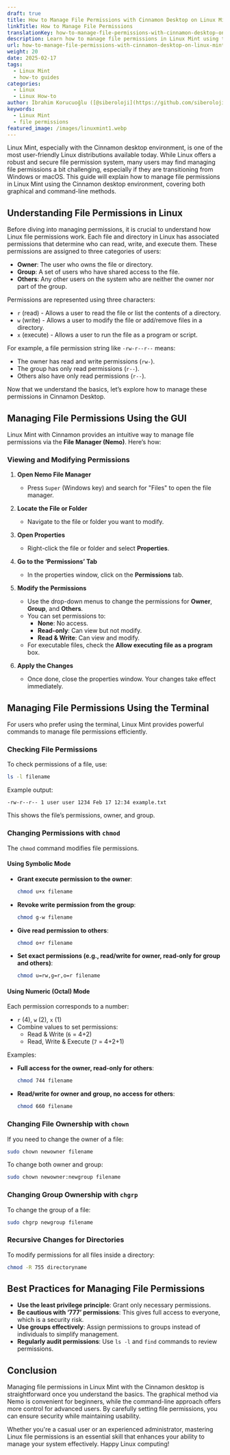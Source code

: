 ```yaml
---
draft: true
title: How to Manage File Permissions with Cinnamon Desktop on Linux Mint
linkTitle: How to Manage File Permissions
translationKey: how-to-manage-file-permissions-with-cinnamon-desktop-on-linux-mint
description: Learn how to manage file permissions in Linux Mint using the Cinnamon desktop environment.
url: how-to-manage-file-permissions-with-cinnamon-desktop-on-linux-mint
weight: 20
date: 2025-02-17
tags:
  - Linux Mint
  - how-to guides
categories:
  - Linux
  - Linux How-to
author: İbrahim Korucuoğlu ([@siberoloji](https://github.com/siberoloji))
keywords:
  - Linux Mint
  - file permissions
featured_image: /images/linuxmint1.webp
---
```


Linux Mint, especially with the Cinnamon desktop environment, is one of the most user-friendly Linux distributions available today. While Linux offers a robust and secure file permission system, many users may find managing file permissions a bit challenging, especially if they are transitioning from Windows or macOS. This guide will explain how to manage file permissions in Linux Mint using the Cinnamon desktop environment, covering both graphical and command-line methods.

## Understanding File Permissions in Linux

Before diving into managing permissions, it is crucial to understand how Linux file permissions work. Each file and directory in Linux has associated permissions that determine who can read, write, and execute them. These permissions are assigned to three categories of users:

- **Owner**: The user who owns the file or directory.
- **Group**: A set of users who have shared access to the file.
- **Others**: Any other users on the system who are neither the owner nor part of the group.

Permissions are represented using three characters:

- `r` (read) - Allows a user to read the file or list the contents of a directory.
- `w` (write) - Allows a user to modify the file or add/remove files in a directory.
- `x` (execute) - Allows a user to run the file as a program or script.

For example, a file permission string like `-rw-r--r--` means:

- The owner has read and write permissions (`rw-`).
- The group has only read permissions (`r--`).
- Others also have only read permissions (`r--`).

Now that we understand the basics, let’s explore how to manage these permissions in Cinnamon Desktop.

## Managing File Permissions Using the GUI

Linux Mint with Cinnamon provides an intuitive way to manage file permissions via the **File Manager (Nemo)**. Here’s how:

### Viewing and Modifying Permissions

1. **Open Nemo File Manager**
   - Press `Super` (Windows key) and search for "Files" to open the file manager.

2. **Locate the File or Folder**
   - Navigate to the file or folder you want to modify.

3. **Open Properties**
   - Right-click the file or folder and select **Properties**.

4. **Go to the ‘Permissions’ Tab**
   - In the properties window, click on the **Permissions** tab.

5. **Modify the Permissions**
   - Use the drop-down menus to change the permissions for **Owner**, **Group**, and **Others**.
   - You can set permissions to:
     - **None**: No access.
     - **Read-only**: Can view but not modify.
     - **Read & Write**: Can view and modify.
   - For executable files, check the **Allow executing file as a program** box.

6. **Apply the Changes**
   - Once done, close the properties window. Your changes take effect immediately.

## Managing File Permissions Using the Terminal

For users who prefer using the terminal, Linux Mint provides powerful commands to manage file permissions efficiently.

### Checking File Permissions

To check permissions of a file, use:

```bash
ls -l filename
```

Example output:

```
-rw-r--r-- 1 user user 1234 Feb 17 12:34 example.txt
```

This shows the file’s permissions, owner, and group.

### Changing Permissions with `chmod`

The `chmod` command modifies file permissions.

#### Using Symbolic Mode

- **Grant execute permission to the owner**:

  ```bash
  chmod u+x filename
  ```

- **Revoke write permission from the group**:

  ```bash
  chmod g-w filename
  ```

- **Give read permission to others**:

  ```bash
  chmod o+r filename
  ```

- **Set exact permissions (e.g., read/write for owner, read-only for group and others)**:

  ```bash
  chmod u=rw,g=r,o=r filename
  ```

#### Using Numeric (Octal) Mode

Each permission corresponds to a number:

- `r` (4), `w` (2), `x` (1)
- Combine values to set permissions:
  - Read & Write (`6` = 4+2)
  - Read, Write & Execute (`7` = 4+2+1)

Examples:

- **Full access for the owner, read-only for others**:

  ```bash
  chmod 744 filename
  ```

- **Read/write for owner and group, no access for others**:

  ```bash
  chmod 660 filename
  ```

### Changing File Ownership with `chown`

If you need to change the owner of a file:

```bash
sudo chown newowner filename
```

To change both owner and group:

```bash
sudo chown newowner:newgroup filename
```

### Changing Group Ownership with `chgrp`

To change the group of a file:

```bash
sudo chgrp newgroup filename
```

### Recursive Changes for Directories

To modify permissions for all files inside a directory:

```bash
chmod -R 755 directoryname
```

## Best Practices for Managing File Permissions

- **Use the least privilege principle**: Grant only necessary permissions.
- **Be cautious with ‘777’ permissions**: This gives full access to everyone, which is a security risk.
- **Use groups effectively**: Assign permissions to groups instead of individuals to simplify management.
- **Regularly audit permissions**: Use `ls -l` and `find` commands to review permissions.

## Conclusion

Managing file permissions in Linux Mint with the Cinnamon desktop is straightforward once you understand the basics. The graphical method via Nemo is convenient for beginners, while the command-line approach offers more control for advanced users. By carefully setting file permissions, you can ensure security while maintaining usability.

Whether you're a casual user or an experienced administrator, mastering Linux file permissions is an essential skill that enhances your ability to manage your system effectively. Happy Linux computing!
